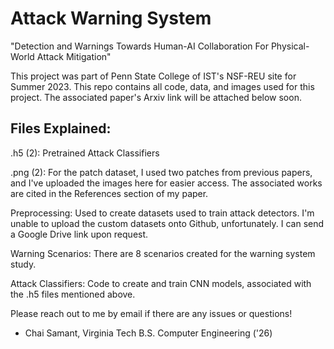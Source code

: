 # Attack Warning System

"Detection and Warnings Towards Human-AI Collaboration For Physical-World Attack Mitigation"

This project was part of Penn State College of IST's NSF-REU site for Summer 2023. This repo contains all code, data, and images used for this project. The associated paper's Arxiv link will be attached below soon.

## Files Explained:

.h5 (2): Pretrained Attack Classifiers

.png (2): For the patch dataset, I used two patches from previous papers, and I've uploaded the images here for easier access. The associated works are cited in the References section of my paper.

Preprocessing: Used to create datasets used to train attack detectors. 
I'm unable to upload the custom datasets onto Github, unfortunately. I can send a Google Drive link upon request.

Warning Scenarios: There are 8 scenarios created for the warning system study. 

Attack Classifiers: Code to create and train CNN models, associated with the .h5 files mentioned above.

Please reach out to me by email if there are any issues or questions! 
- Chai Samant, Virginia Tech B.S. Computer Engineering ('26)
